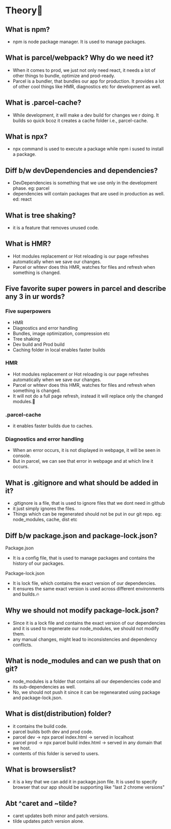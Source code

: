 # Theory🚀

## What is npm?

- npm is node package manager. It is used to manage packages.

## What is parcel/webpack? Why do we need it?

- When it comes to prod, we just not only need react, it needs a lot of other things to bundle, optimize
  and prod-ready.
- Parcel is a bundler, that bundles our app for production. It provides a lot of other cool things
  like HMR, diagnostics etc for development as well.

## What is .parcel-cache?

- While development, it will make a dev build for changes we r doing. It builds so quick bcoz it creates
  a cache folder i.e., parcel-cache.

## What is npx?

- npx command is used to execute a package while npm i sused to install a package.

## Diff b/w devDependencies and dependencies?

- DevDependencies is something that we use only in the development phase. eg: parcel
- dependencies will contain packages that are used in production as well. ed: react

## What is tree shaking?

- it is a feature that removes unused code.

## What is HMR?

- Hot modules replacement or Hot reloading is our page refreshes automatically when we save our changes.
- Parcel or whtevr does this HMR, watches for files and refresh when something is changed.

## Five favorite super powers in parcel and describe any 3 in ur words?

### Five superpowers

- HMR
- Diagnostics and error handling
- Bundles, image optimization, compression etc
- Tree shaking
- Dev build and Prod build
- Caching folder in local enables faster builds

### HMR

- Hot modules replacement or Hot reloading is our page refreshes automatically when we save our changes.
- Parcel or whtevr does this HMR, watches for files and refresh when something is changed.
- It will not do a full page refresh, instead it will replace only the changed modules.🚀

### .parcel-cache

- it enables faster builds due to caches.

### Diagnostics and error handling

- When an error occurs, it is not displayed in webpage, it will be seen in console.
- But in parcel, we can see that error in webpage and at which line it occurs.

## What is .gitignore and what should be added in it?

- .gitignore is a file, that is used to ignore files that we dont need in github
- it just simply ignores the files.
- Things which can be regenerated should not be put in our git repo. eg: node_modules, cache, dist etc

## Diff b/w package.json and package-lock.json?

Package.json

- It is a config file, that is used to manage packages and contains the history of our packages.

Package-lock.json

- It is lock file, which contains the exact version of our dependencies.
- It ensures the same exact version is used across different environments and builds.🔥

## Why we should not modify package-lock.json?

- Since it is a lock file and contains the exact version of our dependencies and it is used to regenerate
  our node_modules, we should not modify them.
- any manual changes, might lead to inconsistencies and dependency conflicts.

## What is node_modules and can we push that on git?

- node_modules is a folder that contains all our dependencies code and its sub-dependencies as well.
- No, we should not push it since it can be regenearated using package and package-lock.json.

## What is dist(distribution) folder?

- it contains the build code.
- parcel builds both dev and prod code.
- parcel dev -> npx parcel index.html -> served in localhost
- parcel prod -> npx parcel build index.html -> served in any domain that we host.
- contents of this folder is served to users.

## What is browserslist?

- it is a key that we can add it in package.json file. It is used to specify browser that our app should be
  supporting like "last 2 chrome versions"

## Abt ^caret and ~tilde?

- caret updates both minor and patch versions.
- tilde updates patch version alone.

